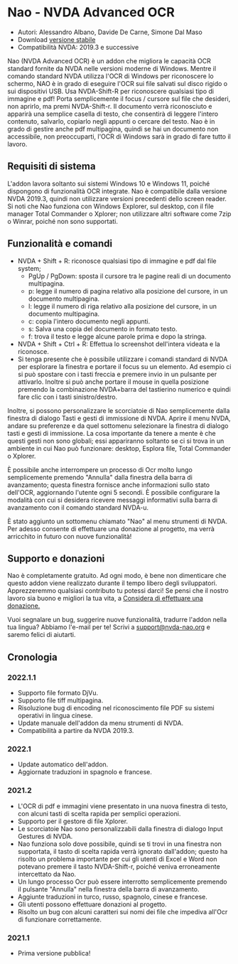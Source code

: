 # Nao - NVDA Advanced OCR

* Autori: Alessandro Albano, Davide De Carne, Simone Dal Maso
* Download [versione stabile][1]
* Compatibilità NVDA: 2019.3 e successive

Nao (NVDA Advanced OCR) è un addon che migliora le capacità OCR standard fornite da NVDA nelle versioni moderne di Windows.
Mentre il comando standard NVDA utilizza l'OCR di Windows per riconoscere lo schermo, NAO è in grado di eseguire l'OCR sui file salvati sul disco rigido o sui dispositivi USB.
Usa NVDA-Shift-R per riconoscere qualsiasi tipo di immagine e pdf!
Porta semplicemente il focus / cursore sul file che desideri, non aprirlo, ma premi NVDA-Shift-r.
Il documento verrà riconosciuto e apparirà una semplice casella di testo, che consentirà di leggere l'intero contenuto, salvarlo, copiarlo negli appunti o cercare del testo.
Nao è in grado di gestire anche pdf multipagina, quindi se hai un documento non accessibile, non preoccuparti, l'OCR di Windows sarà in grado di fare tutto il lavoro.

## Requisiti di sistema
L'addon lavora soltanto sui sistemi Windows 10 e Windows 11, poiché dispongono di funzionalità OCR integrate.
Nao è compatibile dalla versione NVDA 2019.3, quindi non utilizzare versioni precedenti dello screen reader.
Si noti che Nao funziona con Windows Explorer, sul desktop, con il file manager Total Commander o Xplorer; non utilizzare altri software come 7zip o Winrar, poiché non sono supportati.

## Funzionalità e comandi
* NVDA + Shift + R: riconosce qualsiasi tipo di immagine e pdf dal file system;
  * PgUp / PgDown: sposta il cursore tra le pagine reali di un documento multipagina.
  * p: legge il numero di pagina relativo alla posizione del cursore, in un documento multipagina.
  * l: legge il numero di riga relativo alla posizione del cursore, in un documento multipagina.
  * c: copia l'intero documento negli appunti.
  * s: Salva una copia del documento in formato testo.
  * f: trova il testo e legge alcune parole prima e dopo la stringa.
* NVDA + Shift + Ctrl + R: Effettua lo screenshot dell'intera videata e la riconosce.
* Si tenga presente che è possibile utilizzare i comandi standard di NVDA per esplorare la finestra e portare il focus su un elemento. Ad esempio ci si può spostare con i tasti freccia e premere invio in un pulsante per attivarlo. Inoltre si può anche portare il mouse in quella posizione premendo la combinazione NVDA+barra del tastierino numerico e quindi fare clic con i tasti sinistro/destro.

Inoltre, si possono personalizzare le scorciatoie di Nao semplicemente dalla finestra di dialogo Tasti e gesti di immissione di NVDA. Aprire il menu NVDA, andare su preferenze e da quel sottomenu selezionare la finestra di dialogo tasti e gesti di immissione. La cosa importante da tenere a mente è che questi gesti non sono globali; essi appariranno soltanto se ci si trova in un ambiente in cui Nao può funzionare: desktop, Esplora file, Total Commander o Xplorer.

È possibile anche interrompere un processo di Ocr molto lungo semplicemente premendo "Annulla" dalla finestra della barra di avanzamento; questa finestra fornisce anche informazioni sullo stato dell'OCR, aggiornando l'utente ogni 5 secondi. È possibile configurare la modalità con cui si desidera ricevere messaggi informativi sulla barra di avanzamento con il comando standard NVDA-u.

È stato aggiunto un sottomenu chiamato "Nao" al menu strumenti di NVDA. Per adesso consente di effettuare una donazione al progetto, ma verrà arricchito in futuro con nuove funzionalità!

## Supporto e donazioni
Nao è completamente gratuito. Ad ogni modo, è bene non dimenticare che questo addon viene realizzato durante il tempo libero degli sviluppatori.
Apprezzeremmo qualsiasi contributo tu potessi darci!
Se pensi che il nostro lavoro sia buono e migliori la tua vita, a <a href="https://nvda-nao.org/donate">Considera di effettuare una donazione.</a>

Vuoi segnalare un bug, suggerire nuove funzionalità, tradurre l'addon nella tua lingua? Abbiamo l'e-mail per te! Scrivi a support@nvda-nao.org e saremo felici di aiutarti.

## Cronologia
### 2022.1.1
* Supporto file formato DjVu.
* Supporto file tiff multipagina.
* Risoluzione bug di encoding nel riconoscimento file PDF su sistemi operativi in lingua cinese.
* Update manuale dell'addon da menu strumenti di NVDA.
* Compatibilità a partire da NVDA 2019.3.
### 2022.1
* Update automatico dell'addon.
* Aggiornate traduzioni in spagnolo e francese.
### 2021.2
* L'OCR di pdf e immagini viene presentato in una nuova finestra di testo, con alcuni tasti di scelta rapida per semplici operazioni.
* Supporto per il gestore di file Xplorer.
* Le scorciatoie Nao sono personalizzabili dalla finestra di dialogo Input Gestures di NVDA.
* Nao funziona solo dove possibile, quindi se ti trovi in una finestra non supportata, il tasto di scelta rapida verrà ignorato dall'addon; questo ha risolto un problema importante per cui gli utenti di Excel e Word non potevano premere il tasto NVDA-Shift-r, poiché veniva erroneamente intercettato da Nao.
* Un lungo processo Ocr può essere interrotto semplicemente premendo il pulsante "Annulla" nella finestra della barra di avanzamento.
* Aggiunte traduzioni in turco, russo, spagnolo, cinese e francese.
* Gli utenti possono effettuare donazioni al progetto.
* Risolto un bug con alcuni caratteri sui nomi dei file che impediva all'Ocr di funzionare correttamente.
### 2021.1
* Prima versione pubblica! 


[1]: https://nvda-nao.org/download
